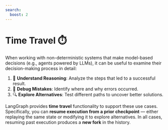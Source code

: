 ```yaml
---
search:
  boost: 2
---
```


# Time Travel ⏱️

When working with non-deterministic systems that make model-based decisions (e.g., agents powered by LLMs), it can be useful to examine their decision-making process in detail:

1. 🤔 **Understand Reasoning**: Analyze the steps that led to a successful result.
2. 🐞 **Debug Mistakes**: Identify where and why errors occurred.
3. 🔍 **Explore Alternatives**: Test different paths to uncover better solutions.


LangGraph provides **time travel** functionality to support these use cases. Specifically, you can **resume execution from a prior checkpoint** — either replaying the same state or modifying it to explore alternatives. In all cases, resuming past execution produces a **new fork** in the history.
